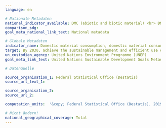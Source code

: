 ```yaml
---
language: en

# Nationale Metadaten
national_indicator_available: DMC (abiotic and biotic material) <br> DMC per capita <br> DMC per real GDP
comparison_sdg:
goal_meta_national_link_text: National metadata

# Globale Metadaten
indicator_name: Domestic material consumption, domestic material consumption per capita, and domestic material consumption per GDP
target: By 2030, achieve the sustainable management and efficient use of natural resources
un_custodian_agency: United Nations Environment Programme (UNEP)
goal_meta_link_text: United Nations Sustainable Development Goals Metadata

# Datenquelle

source_organisation_1: Federal Statistical Office (Destatis)
source_url_text_1:

source_organisation_2:
source_url_2:

computation_units:  "&copy; Federal Statistical Office (Destatis), 2019"

# Nicht ändern!
national_geographical_coverage: Total
---
```

